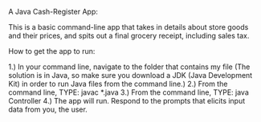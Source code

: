 A Java Cash-Register App:

This is a basic command-line app that takes in details about store goods and their prices, and spits out a final grocery receipt, including sales tax. 

How to get the app to run:

1.) In your command line, navigate to the folder that contains my file (The solution is in Java, so make sure you download a JDK (Java Development Kit) in order to run Java files from the command line.)
2.) From the command line, TYPE:  javac *.java
3.) From the command line, TYPE: java Controller 
4.) The app will run. Respond to the prompts that elicits input data from you, the user.
